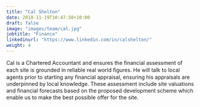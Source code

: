 ```yaml
---
title: "Cal Shelton"
date: 2018-11-19T10:47:58+10:00
draft: false
image: "images/team/cal.jpg"
jobtitle: "Finance"
linkedinurl: "https://www.linkedin.com/in/calshelton/"
weight: 4
---
```


Cal is a Chartered Accountant and ensures the ﬁnancial assessment of each site is grounded in reliable real world ﬁgures. He will talk to local agents prior to starting any ﬁnancial appraisal, ensuring his appraisals are underpinned by local knowledge. These assessment include site valuations and ﬁnancial forecasts based on the proposed development scheme which enable us to make the best possible offer for the site.
